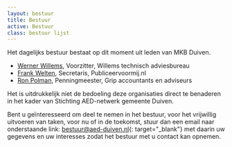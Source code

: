 ```yaml
---
layout: bestuur
title: Bestuur
active: Bestuur
class: bestuur lijst
---
```

Het dagelijks bestuur bestaat op dit moment uit leden van MKB Duiven.

* [Werner Willems][1], Voorzitter, Willems technisch adviesbureau
* [Frank Welten][2], Secretaris, Publiceervoormij.nl
* [Ron Polman][3], Penningmeester, Grip accountants en adviseurs

Het is uitdrukkelijk niet de bedoeling deze organisaties direct te benaderen in het kader van Stichting AED-netwerk gemeente Duiven.

Bent u geïnteresseerd om deel te nemen in het bestuur, voor het vrijwillig uitvoeren van taken, voor nu of in de toekomst, stuur dan een email naar onderstaande link: [bestuur@aed-duiven.nl](mailto:bestuur@aed-duiven.nl){: target="_blank"} met daarin uw gegevens en uw interesses zodat het bestuur met u contact kan opnemen.

[1]: http://nl.linkedin.com/pub/werner-willems/13/462/939
[2]: http://nl.linkedin.com/in/frankwelten
[3]: http://nl.linkedin.com/pub/ron-polman/30/272/b93
